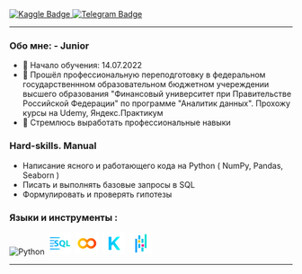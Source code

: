 

<div id="badges">
  <a href="https://www.kaggle.com/mori22">
    <img src="https://img.shields.io/badge/Kaggle-informational?style=for-the-badge&logo=&logoColor=white" alt="Kaggle Badge"/>
  </a>
  <a href="https://t.me/Volro2">
    <img src="https://img.shields.io/badge/Telegram-informational?style=for-the-badge&logo=&logoColor=white" alt="Telegram Badge"/>
  </a>
</div>

---

### Обо мне: - Junior
* 🌄 Начало обучения: 14.07.2022
* 🌅 Прошёл профессиональную переподготовку в федеральном государственнном образовательном бюджетном учереждении высшего образования 
"Финансовый университет при Правительстве Российской Федерации" по программе "Аналитик данных". Прохожу курсы на Udemy, Яндекс.Практикум
* 🌆 Стремлюсь выработать профессиональные навыки

### Hard-skills. Manual

- Написание ясного и работающего кода на Python ( NumPy, Pandas, Seaborn )
- Писать и выполнять базовые запросы в SQL
- Формулировать и проверять гипотезы

### Языки и инструменты :

<div>
  <img src="" title="Python" alt="Python" width="40" height="40"/>&nbsp;
  <img src="https://github.com/o2me/icons/blob/main/sql.png" title="SQL" alt="SQL" width="40" height="40"/>&nbsp;
  <img src="https://github.com/o2me/icons/blob/main/%D1%81olaboratory.png" title="Google Colab" alt="Google Colab" width="40" height="40"/>&nbsp;
  <img src="https://github.com/o2me/icons/blob/main/Kaggle.png" title="kaggle" alt="kaggle" width="40" height="40"/>&nbsp;
  <img src="https://github.com/o2me/icons/blob/main/pandas.png" title="pandas" alt="pandas" width="40" height="40"/>&nbsp;
</div>

---

<img src="https://komarev.com/ghpvc/?username=o2me-github-username&style=flat-square&color=blue" alt=""/>
